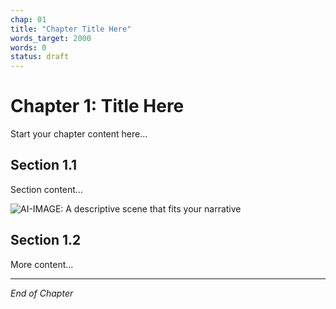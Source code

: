 ```yaml
---
chap: 01
title: "Chapter Title Here"
words_target: 2000
words: 0
status: draft
---
```


# Chapter 1: Title Here

Start your chapter content here...

## Section 1.1

Section content...

<!-- Example of AI image generation -->
![AI-IMAGE: A descriptive scene that fits your narrative]()

## Section 1.2

More content...

---

*End of Chapter*
